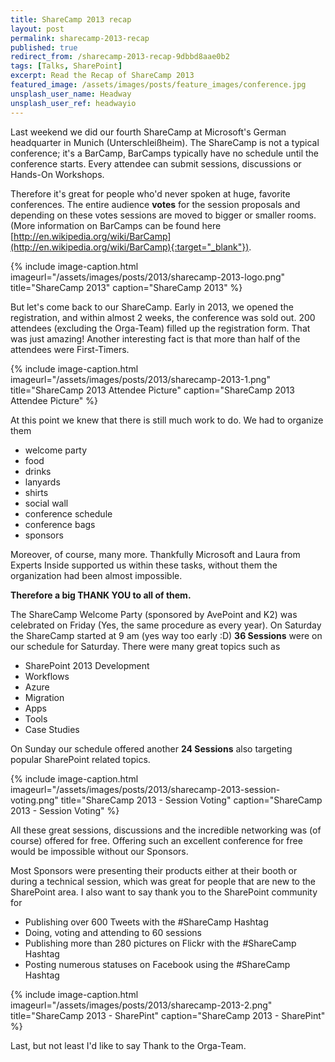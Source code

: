 ```yaml
---
title: ShareCamp 2013 recap
layout: post
permalink: sharecamp-2013-recap
published: true
redirect_from: /sharecamp-2013-recap-9dbbd8aae0b2
tags: [Talks, SharePoint]
excerpt: Read the Recap of ShareCamp 2013
featured_image: /assets/images/posts/feature_images/conference.jpg
unsplash_user_name: Headway
unsplash_user_ref: headwayio
---
```


Last weekend we did our fourth ShareCamp at Microsoft's German headquarter in Munich (Unterschleißheim). The ShareCamp is not a typical conference; it's a BarCamp, BarCamps typically have no schedule until the conference starts. Every attendee can submit sessions, discussions or Hands-On Workshops.

Therefore it's great for people who'd never spoken at huge, favorite conferences. The entire audience **votes** for the session proposals and depending on these votes sessions are moved to bigger or smaller rooms. (More information on BarCamps can be found here 
[http://en.wikipedia.org/wiki/BarCamp](http://en.wikipedia.org/wiki/BarCamp){:target="_blank"}).

{% include image-caption.html imageurl="/assets/images/posts/2013/sharecamp-2013-logo.png"
title="ShareCamp 2013" caption="ShareCamp 2013" %}

But let's come back to our ShareCamp. Early in 2013, we opened the registration, and within almost 2 weeks, the conference was sold out. 200 attendees (excluding the Orga-Team) filled up the registration form. That was just amazing! Another interesting fact is that more than half of the attendees were First-Timers.

{% include image-caption.html imageurl="/assets/images/posts/2013/sharecamp-2013-1.png"
title="ShareCamp 2013 Attendee Picture" caption="ShareCamp 2013 Attendee Picture" %}

At this point we knew that there is still much work to do. We had to organize them

- welcome party
- food
- drinks
- lanyards
- shirts
- social wall
- conference schedule
- conference bags
- sponsors

Moreover, of course, many more. Thankfully Microsoft and Laura from Experts Inside supported us within these tasks, without them the organization had been almost impossible.

**Therefore a big THANK YOU to all of them.**

The ShareCamp Welcome Party (sponsored by AvePoint and K2) was celebrated on Friday (Yes, the same procedure as every year). On Saturday the ShareCamp started at 9 am (yes way too early :D) **36 Sessions** were on our schedule for Saturday. There were many great topics such as

- SharePoint 2013 Development
- Workflows
- Azure
- Migration
- Apps
- Tools
- Case Studies

On Sunday our schedule offered another **24 Sessions** also targeting popular SharePoint related topics.

{% include image-caption.html imageurl="/assets/images/posts/2013/sharecamp-2013-session-voting.png"
title="ShareCamp 2013 - Session Voting" caption="ShareCamp 2013 - Session Voting" %}

All these great sessions, discussions and the incredible networking was (of course) offered for free. Offering such an excellent conference for free would be impossible without our Sponsors.

Most Sponsors were presenting their products either at their booth or during a technical session, which was great for people that are new to the SharePoint area. I also want to say thank you to the SharePoint community for

- Publishing over 600 Tweets with the #ShareCamp Hashtag
- Doing, voting and attending to 60 sessions
- Publishing more than 280 pictures on Flickr with the #ShareCamp Hashtag
- Posting numerous statuses on Facebook using the #ShareCamp Hashtag

{% include image-caption.html imageurl="/assets/images/posts/2013/sharecamp-2013-2.png"
title="ShareCamp 2013 - SharePint" caption="ShareCamp 2013 - SharePint" %}

Last, but not least I'd like to say Thank to the Orga-Team.


